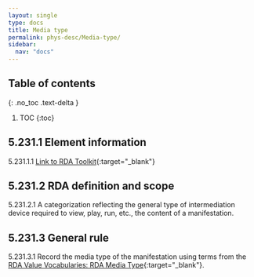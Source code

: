 ```yaml
---
layout: single
type: docs
title: Media type
permalink: phys-desc/Media-type/
sidebar:
  nav: "docs"
---
```


## Table of contents
{: .no_toc .text-delta }

1. TOC
{:toc}

## 5.231.1 Element information

<a name="5.231.1.1">5.231.1.1</a> [Link to RDA Toolkit]( https://beta.rdatoolkit.org/en-US_ala-aa1e8ea8-5d01-3ff4-bb86-81f00f916c27){:target="_blank"}

##  5.231.2 RDA definition and scope

<a name="5.231.2.1">5.231.2.1</a> A categorization reflecting the general type of intermediation device required to view, play, run, etc., the content of a manifestation.

## 5.231.3 General rule

<a name="5.231.3.1">5.231.3.1</a> Record the media type of the manifestation using terms from the [RDA Value Vocabularies: RDA Media Type](http://www.rdaregistry.info/termList/RDAMediaType/){:target="_blank"}.

